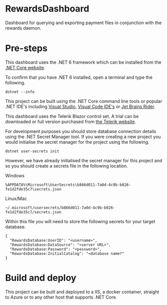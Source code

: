 # RewardsDashboard
Dashboard for querying and exporting payment files in conjunction with the rewards daemon.

# Pre-steps
This dashboard uses the .NET 6 framework which can be installed from the [.NET Core website](https://dotnet.microsoft.com/en-us/download).

To confirm that you have .NET 6 installed, open a terminal and type the following.

```
dotnet --info
```

This project can be built using the .NET Core command line tools or popular .NET IDE's including [Visual Studio](https://visualstudio.microsoft.com/), [Visual Code IDE's](https://code.visualstudio.com/) or [Jet Brains Rider](https://www.jetbrains.com/rider/).

This dashboard uses the Telerik Blazor control set. A trial can be downloaded or full version purchased from [the Telerik website](https://www.telerik.com/blazor-ui).

For development purposes you should store database connection details using the .NET Secret Manager tool.
If you were creating a new project you would initialise the secret manager for the project using the following.

```
dotnet user-secrets init
```

However, we have already initialised the secret manager for this project and so you should create a secrets file in the following location.

Windows
```
%APPDATA%\Microsoft\UserSecrets\b866d011-7a0d-4c9b-b026-fe1d2fde35c7\secrets.json
```

Linux/Mac
```
~/.microsoft/usersecrets/b866d011-7a0d-4c9b-b026-fe1d2fde35c7/secrets.json
```

Within this file you will need to store the following secrets for your target database.
```
{
  "RewardsDatabase:UserID": "<username>",
  "RewardsDatabase:DataSource": "<server URL>",
  "RewardsDatabase:Password": "<password>",
  "RewardsDatabase:InitialCatalog": "<database name?"
}
```

# Build and deploy
This project can be built and deployed to a IIS, a docker container, straight to Azure or to any other host that supports .NET Core.
